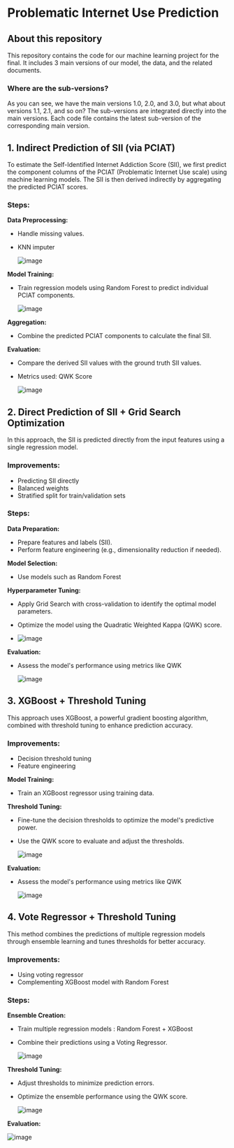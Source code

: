 # Problematic Internet Use Prediction

## About this repository
This repository contains the code for our machine learning project for the final. It includes 3 main versions of our model, the data, and the related documents.

### Where are the sub-versions?
As you can see, we have the main versions 1.0, 2.0, and 3.0, but what about versions 1.1, 2.1, and so on? The sub-versions are integrated directly into the main versions. Each code file contains the latest sub-version of the corresponding main version.

## 1. Indirect Prediction of SII (via PCIAT)
To estimate the Self-Identified Internet Addiction Score (SII), we first predict the component columns of the PCIAT (Problematic Internet Use scale) using machine learning models. The SII is then derived indirectly by aggregating the predicted PCIAT scores.

### Steps:
 **Data Preprocessing:**
   - Handle missing values.
   - KNN imputer
     
     ![image](https://github.com/user-attachments/assets/4c6d0937-1cde-45b7-a31f-60d23ad2d7d2)

 **Model Training:**
   - Train regression models using Random Forest to predict individual PCIAT components.
     
     ![image](https://github.com/user-attachments/assets/18c1cf37-6e46-4906-84cd-17d0b634fa43)

 **Aggregation:**
   - Combine the predicted PCIAT components to calculate the final SII.

 **Evaluation:**
   - Compare the derived SII values with the ground truth SII values.
   - Metrics used: QWK Score
     
     ![image](https://github.com/user-attachments/assets/fa91fcd4-6926-4e14-9072-cf6335dcf76a)


## 2. Direct Prediction of SII + Grid Search Optimization
In this approach, the SII is predicted directly from the input features using a single regression model.

### Improvements:
   - Predicting SII directly
   - Balanced weights
   - Stratified split for train/validation sets
      
### Steps:
 **Data Preparation:**
   - Prepare features and labels (SII).
   - Perform feature engineering (e.g., dimensionality reduction if needed).

 **Model Selection:**
   - Use models such as Random Forest

 **Hyperparameter Tuning:**
   - Apply Grid Search with cross-validation to identify the optimal model parameters.
   - Optimize the model using the Quadratic Weighted Kappa (QWK) score.
     
   - ![image](https://github.com/user-attachments/assets/9b47cc16-799f-4c44-8f62-506298e526c7)

 **Evaluation:**
   - Assess the model's performance using metrics like QWK
     
     ![image](https://github.com/user-attachments/assets/b347300b-9a87-4c50-bdfe-5f33d9c467c1)
   

## 3. XGBoost + Threshold Tuning
This approach uses XGBoost, a powerful gradient boosting algorithm, combined with threshold tuning to enhance prediction accuracy.

### Improvements:
   - Decision threshold tuning
   - Feature engineering
      
**Model Training:**
   - Train an XGBoost regressor using training data.
     
**Threshold Tuning:**
   - Fine-tune the decision thresholds to optimize the model's predictive power.
   - Use the QWK score to evaluate and adjust the thresholds.
     
     ![image](https://github.com/user-attachments/assets/46e7d3e2-9969-427d-982a-2caacb125cd6)

 **Evaluation:**
   - Assess the model's performance using metrics like QWK
     
     ![image](https://github.com/user-attachments/assets/f1bd3580-0b83-4419-bff2-3ecb3d14f98e)

## 4. Vote Regressor + Threshold Tuning
This method combines the predictions of multiple regression models through ensemble learning and tunes thresholds for better accuracy.

### Improvements:
   - Using voting regressor
   - Complementing XGBoost model with Random Forest
      
### Steps:
**Ensemble Creation:**
   - Train multiple regression models :  Random Forest + XGBoost
   - Combine their predictions using a Voting Regressor.
     
     ![image](https://github.com/user-attachments/assets/cd0e81e3-0f4d-4f5c-abb1-6db079cd3ab5)

 **Threshold Tuning:**
   - Adjust thresholds to minimize prediction errors.
   - Optimize the ensemble performance using the QWK score.
     
     ![image](https://github.com/user-attachments/assets/46e7d3e2-9969-427d-982a-2caacb125cd6)


 **Evaluation:**
 
   ![image](https://github.com/user-attachments/assets/36bf6390-6566-4f59-8194-d058d7031bcb)





